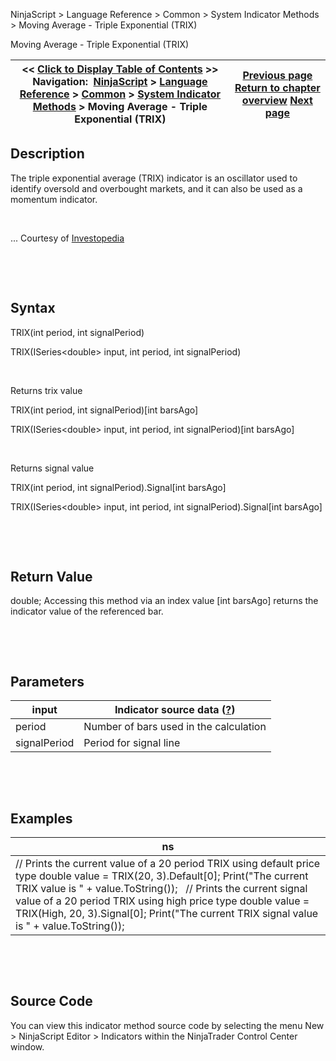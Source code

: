 ﻿


NinjaScript \> Language Reference \> Common \> System Indicator Methods \> Moving Average \- Triple Exponential (TRIX)






















Moving Average \- Triple Exponential (TRIX)







| \<\< [Click to Display Table of Contents](moving_average_-_triple_expon2.md) \>\> **Navigation:**     [NinjaScript](ninjascript-1.md) \> [Language Reference](language_reference_wip-1.md) \> [Common](common-1.md) \> [System Indicator Methods](indicators-1.md) \> Moving Average \- Triple Exponential (TRIX) | [Previous page](moving_average_-_triple_expone-1.md) [Return to chapter overview](indicators-1.md) [Next page](moving_average_-_variable_vma-1.md) |
| --- | --- |











## Description


The triple exponential average (TRIX) indicator is an oscillator used to identify oversold and overbought markets, and it can also be used as a momentum indicator.


 


... Courtesy of [Investopedia](http://www.investopedia.com/articles/technical/02/092402.asp)


 


 


## Syntax


TRIX(int period, int signalPeriod)  

TRIX(ISeries\<double\> input, int period, int signalPeriod)


 


Returns trix value  

TRIX(int period, int signalPeriod)\[int barsAgo]  

TRIX(ISeries\<double\> input, int period, int signalPeriod)\[int barsAgo]


 


Returns signal value  

TRIX(int period, int signalPeriod).Signal\[int barsAgo]  

TRIX(ISeries\<double\> input, int period, int signalPeriod).Signal\[int barsAgo]


 


 


## Return Value


double; Accessing this method via an index value \[int barsAgo] returns the indicator value of the referenced bar.


 


 


## Parameters




| input | Indicator source data ([?](valid_input_data_for_indicator-1.md)) |
| --- | --- |
| period | Number of bars used in the calculation |
| signalPeriod | Period for signal line |



 


 


## Examples




| ns |
| --- |
| // Prints the current value of a 20 period TRIX using default price type double value \= TRIX(20, 3).Default\[0]; Print("The current TRIX value is " \+ value.ToString());   // Prints the current signal value of a 20 period TRIX using high price type double value \= TRIX(High, 20, 3).Signal\[0]; Print("The current TRIX signal value is " \+ value.ToString()); |



 


 


## Source Code


You can view this indicator method source code by selecting the menu New \> NinjaScript Editor \> Indicators within the NinjaTrader Control Center window.








